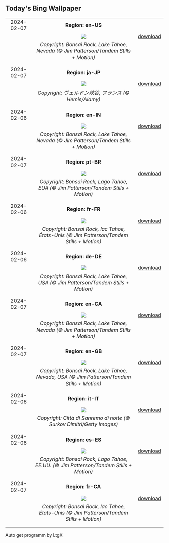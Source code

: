 ## Today's Bing Wallpaper
|      |      |      |
| :----: | :----: | :----: |
|2024-02-07|**Region: en-US**||
||![](https://www.bing.com/th?id=OHR.LakeTahoeRock_EN-US8513392756_UHD.jpg&pid=hp&w=1152&h=648&rs=1&c=4)| [download](https://www.bing.com/th?id=OHR.LakeTahoeRock_EN-US8513392756_UHD.jpg)|
||*Copyright: Bonsai Rock, Lake Tahoe, Nevada (© Jim Patterson/Tandem Stills + Motion)*
||
|||
|2024-02-07|**Region: ja-JP**||
||![](https://www.bing.com/th?id=OHR.GrandCanyonVerdon_JA-JP1674672705_UHD.jpg&pid=hp&w=1152&h=648&rs=1&c=4)| [download](https://www.bing.com/th?id=OHR.GrandCanyonVerdon_JA-JP1674672705_UHD.jpg)|
||*Copyright: ヴェルドン峡谷, フランス (© Hemis/Alamy)*
||
|||
|2024-02-06|**Region: en-IN**||
||![](https://www.bing.com/th?id=OHR.LakeTahoeRock_EN-IN9092668370_UHD.jpg&pid=hp&w=1152&h=648&rs=1&c=4)| [download](https://www.bing.com/th?id=OHR.LakeTahoeRock_EN-IN9092668370_UHD.jpg)|
||*Copyright: Bonsai Rock, Lake Tahoe, Nevada (© Jim Patterson/Tandem Stills + Motion)*
||
|||
|2024-02-07|**Region: pt-BR**||
||![](https://www.bing.com/th?id=OHR.LakeTahoeRock_PT-BR3293078683_UHD.jpg&pid=hp&w=1152&h=648&rs=1&c=4)| [download](https://www.bing.com/th?id=OHR.LakeTahoeRock_PT-BR3293078683_UHD.jpg)|
||*Copyright: Bonsai Rock, Lago Tahoe, EUA (© Jim Patterson/Tandem Stills + Motion)*
||
|||
|2024-02-06|**Region: fr-FR**||
||![](https://www.bing.com/th?id=OHR.LakeTahoeRock_FR-FR6130128094_UHD.jpg&pid=hp&w=1152&h=648&rs=1&c=4)| [download](https://www.bing.com/th?id=OHR.LakeTahoeRock_FR-FR6130128094_UHD.jpg)|
||*Copyright: Bonsai Rock, lac Tahoe, États-Unis (© Jim Patterson/Tandem Stills + Motion)*
||
|||
|2024-02-06|**Region: de-DE**||
||![](https://www.bing.com/th?id=OHR.LakeTahoeRock_DE-DE1626232597_UHD.jpg&pid=hp&w=1152&h=648&rs=1&c=4)| [download](https://www.bing.com/th?id=OHR.LakeTahoeRock_DE-DE1626232597_UHD.jpg)|
||*Copyright: Bonsai Rock, Lake Tahoe, USA (© Jim Patterson/Tandem Stills + Motion)*
||
|||
|2024-02-07|**Region: en-CA**||
||![](https://www.bing.com/th?id=OHR.LakeTahoeRock_EN-CA0439655696_UHD.jpg&pid=hp&w=1152&h=648&rs=1&c=4)| [download](https://www.bing.com/th?id=OHR.LakeTahoeRock_EN-CA0439655696_UHD.jpg)|
||*Copyright: Bonsai Rock, Lake Tahoe, Nevada (© Jim Patterson/Tandem Stills + Motion)*
||
|||
|2024-02-07|**Region: en-GB**||
||![](https://www.bing.com/th?id=OHR.LakeTahoeRock_EN-GB2276440186_UHD.jpg&pid=hp&w=1152&h=648&rs=1&c=4)| [download](https://www.bing.com/th?id=OHR.LakeTahoeRock_EN-GB2276440186_UHD.jpg)|
||*Copyright: Bonsai Rock, Lake Tahoe, Nevada, USA (© Jim Patterson/Tandem Stills + Motion)*
||
|||
|2024-02-06|**Region: it-IT**||
||![](https://www.bing.com/th?id=OHR.SanremoFestival_IT-IT4644793189_UHD.jpg&pid=hp&w=1152&h=648&rs=1&c=4)| [download](https://www.bing.com/th?id=OHR.SanremoFestival_IT-IT4644793189_UHD.jpg)|
||*Copyright: Città di Sanremo di notte (© Surkov Dimitri/Getty Images)*
||
|||
|2024-02-06|**Region: es-ES**||
||![](https://www.bing.com/th?id=OHR.LakeTahoeRock_ES-ES8162819510_UHD.jpg&pid=hp&w=1152&h=648&rs=1&c=4)| [download](https://www.bing.com/th?id=OHR.LakeTahoeRock_ES-ES8162819510_UHD.jpg)|
||*Copyright: Bonsai Rock, Lago Tahoe, EE.UU. (© Jim Patterson/Tandem Stills + Motion)*
||
|||
|2024-02-07|**Region: fr-CA**||
||![](https://www.bing.com/th?id=OHR.LakeTahoeRock_FR-CA1317270894_UHD.jpg&pid=hp&w=1152&h=648&rs=1&c=4)| [download](https://www.bing.com/th?id=OHR.LakeTahoeRock_FR-CA1317270894_UHD.jpg)|
||*Copyright: Bonsai Rock, lac Tahoe, États-Unis (© Jim Patterson/Tandem Stills + Motion)*
||
|||

Auto get programm by LtgX
